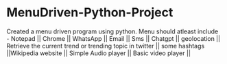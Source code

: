 # MenuDriven-Python-Project
Created a menu driven program using python. Menu should  atleast include - Notepad || Chrome || WhatsApp || Email || Sms || Chatgpt || geolocation || Retrieve the current trend or trending topic in twitter || some hashtags ||Wikipedia website || Simple Audio player || Basic video player ||
